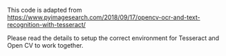 This code is adapted from 
https://www.pyimagesearch.com/2018/09/17/opencv-ocr-and-text-recognition-with-tesseract/

Please read the details to setup the correct environment for Tesseract and Open CV to work together. 


